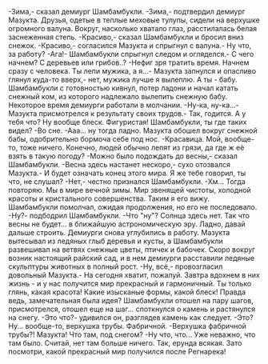   -Зима,- сказал демиург Шамбамбукли.
-Зима,- подтвердил демиург Мазукта.
Друзья, одетые в теплые меховые тулупы, сидели на верхушке огромного валуна. Вокруг, насколько хватало глаз, расстилалась белая заснеженная степь.
-Красиво,- сказал Шамбамбукли и бросил вниз снежок.
-Красиво,- согласился Мазукта и спрыгнул с валуна.- Ну что, за работу?
-Ага!- Шамбамбукли спрыгнул следом и огляделся.- С чего начнем? С деревьев или грибов..?
-Нефиг зря тратить время. Начнем сразу с человека. Ты лепи мужика, а я...- Мазукта запнулся и опасливо глянул куда-то вверх,- нет, мужика лучше я вылеплю. А ты - бабу.
Шамбамбукли с готовностью кивнул, потер ладони и начал катать снежный ком, из которого надлежало вылепить снежную бабу. Некоторое время демиурги работали в молчании.
-Ну-ка, ну-ка...- Мазукта присмотрелся к результату своих трудов.- Так, годится. А у тебя что? Ну вообще блеск. Фигуристая! Шамбамбукли, ты где таких видел?
-Во сне.
-Ааа... ну тогда ладно.
Мазукта обошел вокруг снежной бабы, одобрительно бормоча себе под нос.
-Красавица. Мой, вообще-то, тоже ничего. Конечно, людей обычно лепят из грязи, да где ж её взять в такую погоду?
-Можно было подождать до весны,- сказал Шамбамбукли.
-Весна здесь настанет нескоро,- сухо отозвался Мазукта.- И будет означать конец этого мира. Я же тебе говорил, ты что, не слушал?
-Нет,- честно признался Шамбамбукли.
-Хм... Тогда повторяю. Мы в мире вечной зимы. Мир звенящей чистоты, холодной красоты и кристального совершенства. Таким я его вижу.
Шамбамбукли помолчал, ожидая продолжения, но его не последовало.
-Ну?- подбодрил Шамбамбукли.
-Что "ну"? Солнца здесь нет. Так что весны не будет... в ближайшую астрономическую эру. Ладно, давай дальше строить.
Демиурги снова углубились в работу. Мазукта вытесывал из ледяных глыб деревья и кусты, а Шамбамбукли развешивал на ветвях снежные цветы, птичек и бабочек. Скоро вокруг возник настоящий райский сад, и в нем демиурги расставили ледяные скульптуры животных в полный рост.
-Ну, всё,- провозгласил довольный Мазукта.- На сегодня хватит, пожалуй. Завтра вдохнем в них жизнь - и у нас получится мир прекрасный и гармоничный. Ты только глянь, какая красота! Какие изысканые формы, какой блеск! Правда ведь, замечательная была идея?
Шамбамбукли отошел на пару шагов, присмотрелся, отошел еще на шаг... споткнулся о камень и растянулся на снегу.
-Это что?- удивился он, разглядев камень как следует.
-Это? Ну... вообще-то, верхушка трубы. Фабричной.
-Верхушка фабричной трубы?! Мазукта! Что там, под снегом?
-Ну что, что... Уже неважно, что там было. Считай, нет там больше ничего. Так, ерунда всякая. Зато посмотри, какой прекрасный мир получился после Регнарека!    